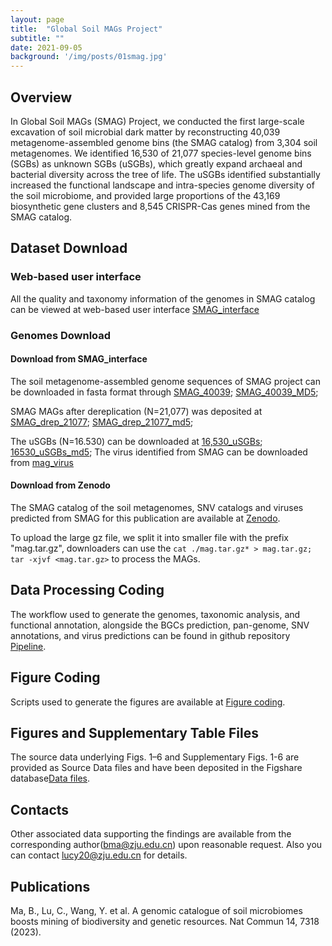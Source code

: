 ```yaml
---
layout: page
title:  "Global Soil MAGs Project"
subtitle: ""
date: 2021-09-05  
background: '/img/posts/01smag.jpg'
---
```


## Overview

In Global Soil MAGs (SMAG) Project, we conducted the first large-scale excavation of soil microbial dark matter by reconstructing 40,039 metagenome-assembled genome bins (the SMAG catalog) from 3,304 soil metagenomes. We identified 16,530 of 21,077 species-level genome bins (SGBs) as unknown SGBs (uSGBs), which greatly expand archaeal and bacterial diversity across the tree of life. The uSGBs identified substantially increased the functional landscape and intra-species genome diversity of the soil microbiome, and provided large proportions of the 43,169 biosynthetic gene clusters and 8,545 CRISPR-Cas genes mined from the SMAG catalog.

## Dataset Download

### Web-based user interface

All the quality and taxonomy information of the genomes in SMAG catalog can be viewed at web-based user interface [SMAG_interface](https://smag.microbmalab.cn/)

### Genomes Download

#### Download from SMAG_interface
The soil metagenome-assembled genome sequences of SMAG project can be downloaded in fasta format through [SMAG_40039](https://bma-public.s3.cn-northwest-1.amazonaws.com.cn/SMAG/MAG40039.tar.gz); [SMAG_40039_MD5](https://bma-public.s3.cn-northwest-1.amazonaws.com.cn/SMAG/MAG40039.md5);

SMAG MAGs after dereplication (N=21,077) was deposited at [SMAG_drep_21077](https://bma-public.s3.cn-northwest-1.amazonaws.com.cn/SMAG/magdrep.tar.gz); [SMAG_drep_21077_md5](https://bma-public.s3.cn-northwest-1.amazonaws.com.cn/SMAG/magdrep_21077.md5);

The uSGBs (N=16.530) can be downloaded at [16,530_uSGBs](https://bma-public.s3.cn-northwest-1.amazonaws.com.cn/SMAG/mag16530.tar.gz); [16530_uSGBs_md5](https://bma-public.s3.cn-northwest-1.amazonaws.com.cn/SMAG/mag16530.md5);
The virus identified from SMAG can be downloaded from [mag_virus](https://bma-public.s3.cn-northwest-1.amazonaws.com.cn/SMAG/magvirus.fa)

#### Download from Zenodo

The SMAG catalog of the soil metagenomes, SNV catalogs and viruses predicted from SMAG for this publication are available at [Zenodo](https://zenodo.org/records/8223844). 

To upload the large gz file, we split it into smaller file with the prefix "mag.tar.gz", downloaders can use the `cat ./mag.tar.gz* > mag.tar.gz; tar -xjvf <mag.tar.gz>` to process the MAGs.


## Data Processing Coding

The workflow used to generate the genomes, taxonomic analysis, and functional annotation, alongside the BGCs prediction, pan-genome, SNV annotations, and virus predictions can be found in github repository [Pipeline](https://github.com/Caiyulu-818/SMAG/tree/main/Pipeline).

## Figure Coding

Scripts used to generate the figures are available at [Figure coding](https://github.com/Caiyulu-818/SMAG/tree/main/scripts).

## Figures and Supplementary Table Files 
The source data underlying Figs. 1–6 and Supplementary Figs. 1-6 are provided as Source Data files
and have been deposited in the Figshare database[Data files](https://doi.org/10.6084/m9.figshare.23298791).

## Contacts
Other associated data supporting the findings are available from the corresponding author(bma@zju.edu.cn) upon reasonable request. Also you can contact lucy20@zju.edu.cn for details.

## Publications
Ma, B., Lu, C., Wang, Y. et al. A genomic catalogue of soil microbiomes boosts mining of biodiversity and genetic resources. Nat Commun 14, 7318 (2023).

